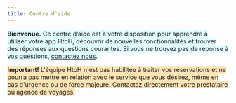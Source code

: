 ```yaml
---
title: Centre d'aide
---
```


<span style="background-color:lightcyan;">**Bienvenue.**</span><span style="background-color:lightcyan;"> Ce centre d’aide est à votre disposition pour apprendre à utiliser votre app HtoH, découvrir de nouvelles fonctionnalités et trouver des réponses aux questions courantes. Si vous ne trouvez pas de réponse à vos questions, </span><span style="background-color:lightcyan;">[contactez nous](mailto:support@htoh.io)</span><span style="background-color:lightcyan;">.</span>

<span style="background-color:moccasin;">**Important!**</span><span style="background-color:moccasin;"> L'équipe HtoH n'est pas habilitée à traiter vos réservations et ne pourra pas mettre en relation avec le service que vous désirez, même en cas d'urgence ou de force majeure. Contactez directement votre prestataire ou agence de voyages.</span>